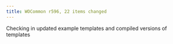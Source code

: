 ```yaml
---
title: WOCommon r596, 22 items changed
---
```


Checking in updated example templates and compiled versions of templates
